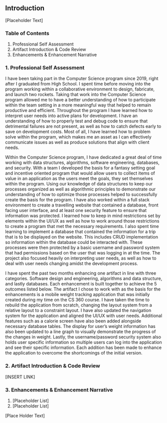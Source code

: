 ## Introduction
[Placeholder Text]
### Table of Contents
  1. Professional Self Assessment
  2. Artifact Introduction & Code Review
  4. Enhancements & Enhancement Narrative

### 1. Professional Self Assessment

I have been taking part in the Computer Science program since 2019, right after I graduated from High School. I spent time before moving into the program working within a collaborative environment to design, fabricate, and launch two rockets. Taking that work into the Computer Science program allowed me to have a better understanding of how to participate within the team setting in a more meaningful way that helped to remain productive and efficient. Throughout the program I have learned how to interpret user needs into active plans for development. I have an understanding of how to properly test and debug code to ensure that detrimental failures are not present, as well as how to catch defects early to save on development costs. Most of all, I have learned how to problem solve within the program, which makes me an asset as I can effectively communicate issues as well as produce solutions that align with client needs. 

Within the Computer Science program, I have dedicated a great deal of time working with data structures, algorithms, software engineering, databases, and security. With a team I developed the basis for a fantasy setting goal and incentive oriented program that would allow users to collect items of value in an application as the users meet the goals, they set themselves within the program. Using our knowledge of data structures to keep our processes organized as well as algorithmic principles to demonstrate our understanding of how to optimize those processes helped to successfully create the basis for the program. I have also worked within a full stack environment to create a travelling website that contained a database, front facing user interface, and at least one security feature to ensure that information was protected. I learned how to keep in mind restrictions set by elements within the UI/UX as well as how to work around those restrictions to create a program that met the necessary requirements. I also spent time learning to implement a database that contained the information for a trip that is to be displayed on the website. This includes CRUD implementation so information within the database could be interacted with. These processes were then protected by a basic username and password system that had permissions based on the user that was logging in at the time. The project also focused heavily on interpreting user needs, as well as how to deal with user needs changing amidst the development process. 

I have spent the past two months enhancing one artifact in line with three categories. Software design and engineering, algorithms and data structure, and lastly databases. Each enhancement is built together to achieve the 5 outcomes listed below. The artifact I chose to work with as the basis for the enhancements is a mobile weight tracking application that was initially created during my time on the CS 360 course. I have taken the time to rebuild the application from scratch, changing the layout system from a relative layout to a constraint layout. I have also updated the navigation system for the application and aligned the UI/UX with user needs. Additional features such as a calorie screen have also been added alongside necessary database tables. The display for user’s weight information has also been updated to a line graph to visually demonstrate the progress of the changes in weight. Lastly, the username/password security system also holds user specific information so multiple users can log into the application and see their specific information. Each addition has been made to enhance the application to overcome the shortcomings of the initial version.

### 2. Artifact Introduction & Code Review

[INSERT LINK]

### 3. Enhancements & Enhancement Narrative

  1. [Placeholder List]
  2. [Placeholder List]

[Place Holder Text]
